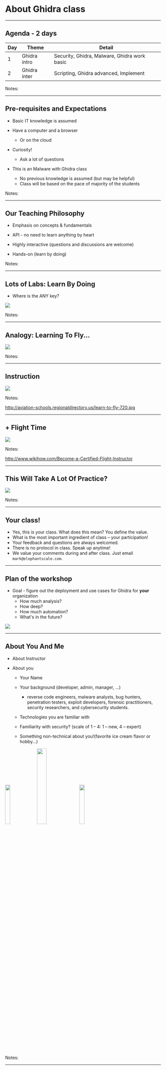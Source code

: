# About Ghidra class

---

## Agenda - 2 days

| Day | Theme        | Detail                                       |
|-----|--------------|----------------------------------------------|
| 1   | Ghidra intro | Security, Ghidra, Malware, Ghidra work basic |
| 2   | Ghidra inter | Scripting, Ghidra advanced, Implement        |


Notes:

---

## Pre-requisites and Expectations


* Basic IT knowledge is assumed

* Have a computer and a browser

  - Or on the cloud

* Curiosity!

  - Ask a lot of questions

* This is an Malware with Ghidra class
  - No previous knowledge is assumed (but may be helpful)
  - Class will be based on the pace of majority of the students


Notes:



---

## Our Teaching Philosophy


* Emphasis on concepts & fundamentals

* API - no need to learn anything by heart

* Highly interactive (questions and discussions are welcome)

* Hands-on (learn by doing)


Notes:



---

## Lots of Labs: Learn By Doing


* Where is the ANY key?

![](../../assets/images/about/any-key.png) <!-- {"left" : 1.63, "top" : 2.83, "height" : 4.26, "width" : 5.29} -->


Notes:



---

## Analogy: Learning To Fly...


![](../../assets/images/about//learn-to-fly.png)  <!-- {"left" : 0.26, "top" : 0.9, "height" : 6.17, "width" : 9.74} -->


Notes:



---

## Instruction


![](../../assets/images/about//classroom-instruction.png)  <!-- {"left" : 0.26, "top" : 0.9, "height" : 6.17, "width" : 9.74} -->

Notes:

http://aviation-schools.regionaldirectory.us/learn-to-fly-720.jpg



---

## + Flight Time

![](../../assets/images/about//cockpit.png)  <!-- {"left" : 0.26, "top" : 0.9, "height" : 6.17, "width" : 9.74} -->

Notes:

http://www.wikihow.com/Become-a-Certified-Flight-Instructor



---

## This Will Take A Lot Of Practice?

![](../../assets/images/about//practice.png)  <!-- {"left" : 0.26, "top" : 0.9, "height" : 6.17, "width" : 9.74} -->


Notes:



---

## Your class!

* Yes, this is your class. What does this mean? You define the value.
* What is the most important ingredient of class – your participation!
* Your feedback and questions are always welcomed.
* There is no protocol in class. Speak up anytime!
* We value your comments during and after class. Just email `mark@elephantscale.com`.

---

## Plan of the workshop

* Goal - figure out the deployment and use cases for Ghidra for **your** organization
  * How much analysis?
  * How deep?
  * How much automation?
  * What's in the future?
  
![](../images/37.png)

---

## About You And Me


* About Instructor

* About you

  - Your Name

  - Your background (developer, admin, manager, ...)
    - reverse code engineers, malware analysts, bug hunters, penetration testers, exploit developers, forensic practitioners, security researchers, and cybersecurity students.

  - Technologies you are familiar with

  - Familiarity with security? (scale of 1 – 4:  1 – new,   4 – expert)

  - Something non-technical about you!(favorite ice cream flavor or hobby...)

<img src="../../assets/images/generic/3rd-party/hiking-3.jpg" style="width:18%;"/> &nbsp; <!-- {"left" : 1.55, "top" : 6.43, "height" : 1.76, "width" : 1.99} --><img src="../../assets/images/generic/3rd-party/ice-cream-3.png" style="width:25%;"/> &nbsp; <!-- {"left" : 3.56, "top" : 6.45, "height" : 1.7, "width" : 3.13} --><img src="../../assets/images/generic/3rd-party/biking-1.jpg" style="width:18%;"/> &nbsp; <!-- {"left" : 6.71, "top" : 6.43, "height" : 1.76, "width" : 1.99} -->



Notes:


---

